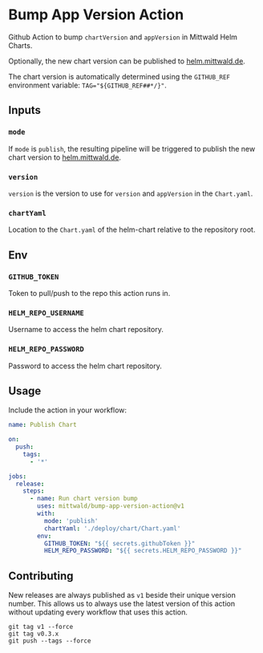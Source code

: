 # Bump App Version Action

Github Action to bump `chartVersion` and `appVersion` in Mittwald Helm Charts.

Optionally, the new chart version can be published to [helm.mittwald.de](helm.mittwald.de).

The chart version is automatically determined using the `GITHUB_REF` environment variable: `TAG="${GITHUB_REF##*/}"`.

## Inputs

### `mode`

If `mode` is `publish`, the resulting pipeline will be triggered to publish the new chart version to [helm.mittwald.de](helm.mittwald.de).

### `version`

`version` is the version to use for `version` and `appVersion` in the `Chart.yaml`.

### `chartYaml`

Location to the `Chart.yaml` of the helm-chart relative to the repository root.

## Env

### `GITHUB_TOKEN`

Token to pull/push to the repo this action runs in.

### `HELM_REPO_USERNAME`

Username to access the helm chart repository.

### `HELM_REPO_PASSWORD`

Password to access the helm chart repository.

## Usage

Include the action in your workflow:

```yaml
name: Publish Chart

on:
  push:
    tags:
      - '*'

jobs:
  release:
    steps:
      - name: Run chart version bump
        uses: mittwald/bump-app-version-action@v1
        with:
          mode: 'publish'
          chartYaml: './deploy/chart/Chart.yaml'
        env:
          GITHUB_TOKEN: "${{ secrets.githubToken }}"
          HELM_REPO_PASSWORD: "${{ secrets.HELM_REPO_PASSWORD }}"
```

## Contributing
New releases are always published as `v1` beside their unique version number.
This allows us to always use the latest version of this action without updating
every workflow that uses this action.

```
git tag v1 --force
git tag v0.3.x
git push --tags --force
```